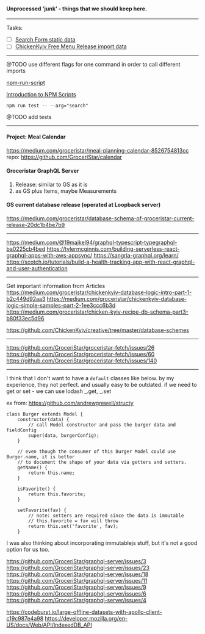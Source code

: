 
#### Unprocessed 'junk' - things that we should keep here.
---
Tasks:
- [ ] [Search Form static data](https://github.com/GroceriStar/static-data/issues/14)
- [ ] [ChickenKyiv Free Menu Release import data](https://github.com/GroceriStar/static-data/issues/10)
---

@TODO use different flags for one command in order to call different imports

[npm-run-script](https://docs.npmjs.com/cli/run-script)



[Introduction to NPM Scripts](https://medium.freecodecamp.org/introduction-to-npm-scripts-1dbb2ae01633)

```npm run test -- --arg="search"```

@TODO add tests


-------------


#### Project: Meal Calendar
https://medium.com/groceristar/meal-planning-calendar-8526754813cc
repo: https://github.com/GroceriStar/calendar



#### Groceristar GraphQL Server
1) Release: similar to GS as it is
2) as GS plus Items, maybe Measurements

#### GS current database release (operated at Loopback server)
https://medium.com/groceristar/database-schema-of-groceristar-current-release-20dc1b4be7b9


----

https://medium.com/@19majkel94/graphql-typescript-typegraphql-ba0225cb4bed
https://tylermcginnis.com/building-serverless-react-graphql-apps-with-aws-appsync/
https://sangria-graphql.org/learn/
https://scotch.io/tutorials/build-a-health-tracking-app-with-react-graphql-and-user-authentication

---

Get important information from Articles
https://medium.com/groceristar/chickenkyiv-database-logic-intro-part-1-b2c449d92aa3
https://medium.com/groceristar/chickenkyiv-database-logic-simple-samples-part-2-1ee3ccc6b3d
https://medium.com/groceristar/chicken-kyiv-recipe-db-schema-part3-b80f33ec5d96



https://github.com/ChickenKyiv/creative/tree/master/database-schemes

---
https://github.com/GroceriStar/groceristar-fetch/issues/26
https://github.com/GroceriStar/groceristar-fetch/issues/60
https://github.com/GroceriStar/groceristar-fetch/issues/140

---


I think that I don't want to have a `default` classes like below.
by my experience, they not perfect. and usually easy to be outdated.
if we need to get or set - we can use lodash _.get, _.set

ex from: https://github.com/andrewgrewell/structy

```
class Burger extends Model {
    constructor(data) {
        // call Model constructor and pass the burger data and fieldConfig
        super(data, burgerConfig);
    }

    // even though the consumer of this Burger Model could use Burger.name, it is better
    // to document the shape of your data via getters and setters.
    getName() {
        return this.name;
    }

    isFavorite() {
        return this.favorite;
    }

    setFavorite(fav) {
        // note: setters are required since the data is immutable
        // this.favorite = fav will throw
        return this.set('favorite', fav);
    }
```

I was also thinking about incorporating immutablejs stuff, but it's not a good option for us too.


https://github.com/GroceriStar/graphql-server/issues/3
https://github.com/GroceriStar/graphql-server/issues/23
https://github.com/GroceriStar/graphql-server/issues/18
https://github.com/GroceriStar/graphql-server/issues/11
https://github.com/GroceriStar/graphql-server/issues/9
https://github.com/GroceriStar/graphql-server/issues/6
https://github.com/GroceriStar/graphql-server/issues/4



https://codeburst.io/large-offline-datasets-with-apollo-client-c19c987e4a98
https://developer.mozilla.org/en-US/docs/Web/API/IndexedDB_API
